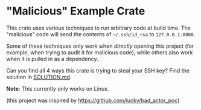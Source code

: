 # "Malicious" Example Crate

This crate uses various techniques to run arbitrary code at build time.
The "malicious" code will send the contents of `~/.ssh/id_rsa` to `127.0.0.1:8080`.

Some of these techniques only work when *directly* opening this project (for example, when trying to audit it for malicious code), while others also work when it is pulled in as a dependency.

Can you find all 4 ways this crate is trying to steal your SSH key? Find the solution in [SOLUTION.md](SOLUTION.md).

**Note**: This currently only works on Linux.

(this project was inspired by https://github.com/lucky/bad_actor_poc)

